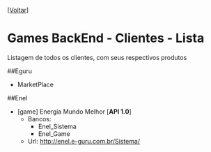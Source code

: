 <!-- TITLE: Lista -->
<!-- SUBTITLE: A quick summary of Lista -->

\[[Voltar](../home)]

# Games BackEnd - Clientes - Lista

Listagem de todos os clientes, com seus respectivos produtos

##Eguru
* MarketPlace

##Enel
* \[game] Energia Mundo Melhor \[**API 1.0**]
    * Bancos:   
        * Enel_Sistema
        * Enel_Game
    * Url: http://enel.e-guru.com.br/Sistema/